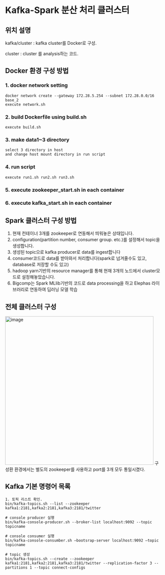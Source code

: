 # Kafka-Spark 분산 처리 클러스터

## 위치 설명

kafka/cluster : kafka cluster를 Docker로 구성. 

cluster : cluster 를 analysis하는 코드.

## Docker 환경 구성 방법
### 1. docker network setting
```
docker network create --gateway 172.28.5.254 --subnet 172.28.0.0/16 base_2
execute network.sh
```
### 2. build Dockerfile using build.sh
```
execute build.sh
```
### 3. make data1~3 directory
```
select 3 directory in host
and change host mount directory in run script
```
### 4. run script
```
execute run1.sh run2.sh run3.sh
```
### 5. execute zookeeper_start.sh in each container

### 6. execute kafka_start.sh in each container

## Spark 클러스터 구성 방법

1) 현재 컨테이너 3개를 zookeeper로 연동해서 띄워놓은 상태입니다.
2) configuration(partition number, consumer group. etc.)를 설정해서 topic을 생성합니다.
3) 생성된 topic으로 kafka producer로 data를 ingest합니다
4) consumer코드로 data를 받아와서 처리합니다(spark로 넘겨줄수도 있고, database로 저장할 수도 있고)
5) hadoop yarn기반의 resource manager를 통해 현재 3개의 노드에서 cluster모드로 설정해놓았습니다.
6) Bigcomp는 Spark MLlib기반의 코드로 data processing을 하고 Elephas 라이브러리로 연동하여 딥러닝 모델 학습


## 전체 클러스터 구성
<img width="477" alt="image" src="https://github.com/sperospera1225/kafka-spark-zookeeper-docker/assets/67995592/cdbe66c8-0247-4828-ac03-b19dff53f84e">
구성환 환경에서는 별도의 zookeeper를 사용하고 port를 3개 모두 통일시켰다.

## Kafka 기본 명령어 목록

```
1. 토픽 리스트 확인.
bin/kafka-topics.sh --list --zookeeper kafka1:2181,kafka2:2181,kafka3:2181/twitter  

# console producer 실행
bin/kafka-console-producer.sh --broker-list localhost:9092 --topic topicname

# console consumer 실행
bin/kafka-console-consumber.sh –bootsrap-server localhost:9092 –topic topicname

# topic 생성
bin/kafka-topics.sh --create --zookeeper kafka1:2181,kafka2:2181,kafka3:2181/twitter --replication-factor 3 --partitions 1 --topic connect-configs
```


